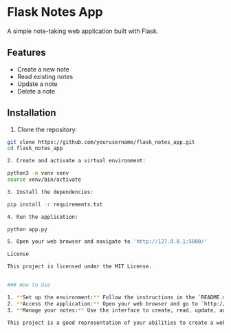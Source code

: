 # Flask Notes App

A simple note-taking web application built with Flask.

## Features

- Create a new note
- Read existing notes
- Update a note
- Delete a note

## Installation

1. Clone the repository:

```bash
git clone https://github.com/yourusername/flask_notes_app.git
cd flask_notes_app

2. Create and activate a virtual environment:

python3 -m venv venv
source venv/bin/activate

3. Install the dependencies:

pip install -r requirements.txt

4. Run the application:

python app.py

5. Open your web browser and navigate to 'http://127.0.0.1:5000/'

License

This project is licensed under the MIT License.


### How to Use

1. **Set up the environment:** Follow the instructions in the `README.md` to set up your environment and run the application.
2. **Access the application:** Open your web browser and go to `http://127.0.0.1:5000/`.
3. **Manage your notes:** Use the interface to create, read, update, and delete notes.

This project is a good representation of your abilities to create a web application using Flask, work with a database, and implement basic CRUD operations. Ensure you customize the `README.md` and repository details to match your own GitHub profile.
